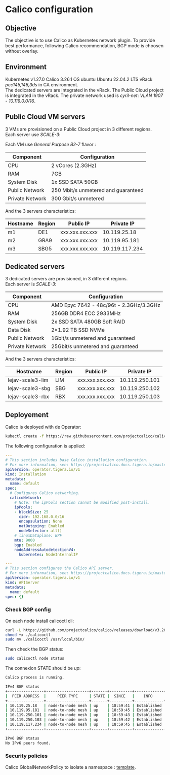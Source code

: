 # Calico configuration

## Objective
The objective is to use Calico as Kubernetes network plugin. To provide best performance, following Calico recommendation, BGP mode is choosen without overlay.

## Environment
Kubernetes v1.27.0
Calico 3.26.1
OS ubuntu Ubuntu 22.04.2 LTS
vRack *pcc145,146,3ds* in CA environment.  
The dedicated servers are integrated in the vRack.
The Public Cloud project is integrated in the vRack.
The private network used is *cyril-net*: *VLAN 1907* - *10.119.0.0/16*.

## Public Cloud VM servers
3 VMs are provisioned on a Public Cloud project in 3 different regions.  
Each server use *SCALE-3*:

Each VM use *General Purpose B2-7* flavor :

| Component    | Configuration |
| ----------- | ----------- |
| CPU | 2 vCores (2.3GHz) |
| RAM | 7GB |
| System Disk | 1x SSD SATA 50GB |
| Public Network| 250 Mbit/s unmetered and guaranteed |
| Private Network | 300 Gbit/s unmetered |

And the 3 servers characteristics:

| Hostname    | Region | Public IP | Private IP |
| ----------- | ----------- | -- | -- |
| m1 | DE1  | xxx.xxx.xxx.xxx | 10.119.25.18 |
| m2 | GRA9 | xxx.xxx.xxx.xxx | 10.119.95.181 |
| m3 | SBG5 | xxx.xxx.xxx.xxx | 10.119.117.234 |

## Dedicated servers
3 dedicated servers are provisioned, in 3 different regions.  
Each server is *SCALE-3*:

| Component    | Configuration |
| ----------- | ----------- |
| CPU | AMD Epyc 7642 - 48c/96t - 2.3GHz/3.3GHz |
| RAM | 256GB DDR4 ECC 2933MHz |
| System Disk | 2x SSD SATA 480GB Soft RAID |
| Data Disk | 2×1.92 TB SSD NVMe |
| Public Network| 1Gbit/s unmetered and guaranteed |
| Private Network | 25Gbit/s unmetered and guaranteed |

And the 3 servers characteristics:

| Hostname    | Region | Public IP | Private IP |
| ----------- | ----------- | -- | -- |
| lejav-scale3-lim | LIM | xxx.xxx.xxx.xxx| 10.119.250.101 |
| lejav-scale3-sbg | SBG |xxx.xxx.xxx.xxx | 10.119.250.102 |
| lejav-scale3-rbx | RBX | xxx.xxx.xxx.xxx| 10.119.250.103 |

## Deployement
Calico is deployed with de Operator:

```bash
kubectl create -f https://raw.githubusercontent.com/projectcalico/calico/v3.26.1/manifests/tigera-operator.yaml
```

The following configuration is applied:
```yaml
---
# This section includes base Calico installation configuration.
# For more information, see: https://projectcalico.docs.tigera.io/master/reference/installation/api#operator.tigera.io/v1.Installation
apiVersion: operator.tigera.io/v1
kind: Installation
metadata:
  name: default
spec:
  # Configures Calico networking.
  calicoNetwork:
    # Note: The ipPools section cannot be modified post-install.
    ipPools:
    - blockSize: 25
      cidr: 192.168.0.0/16
      encapsulation: None
      natOutgoing: Enabled
      nodeSelector: all()
    # linuxDataplane: BPF
    mtu: 9000
    bgp: Enabled
    nodeAddressAutodetectionV4:
      kubernetes: NodeInternalIP

---
# This section configures the Calico API server.
# For more information, see: https://projectcalico.docs.tigera.io/master/reference/installation/api#operator.tigera.io/v1.APIServer
apiVersion: operator.tigera.io/v1
kind: APIServer 
metadata: 
  name: default 
spec: {}
```

### Check BGP config
On each node install calicoctl cli:
```bash
curl -L https://github.com/projectcalico/calico/releases/download/v3.26.1/calicoctl-linux-amd64 -o calicoctl
chmod +x ./calicoctl
sudo mv ./calicoctl /usr/local/bin/
```

Then check the BGP status:
```bash
sudo calicoctl node status
```

The connexion STATE should be *up*:
```bash
Calico process is running.

IPv4 BGP status
+----------------+-------------------+-------+----------+-------------+
|  PEER ADDRESS  |     PEER TYPE     | STATE |  SINCE   |    INFO     |
+----------------+-------------------+-------+----------+-------------+
| 10.119.25.18   | node-to-node mesh | up    | 18:59:41 | Established |
| 10.119.95.181  | node-to-node mesh | up    | 18:59:45 | Established |
| 10.119.250.101 | node-to-node mesh | up    | 18:59:43 | Established |
| 10.119.250.103 | node-to-node mesh | up    | 18:59:42 | Established |
| 10.119.117.234 | node-to-node mesh | up    | 18:59:45 | Established |
+----------------+-------------------+-------+----------+-------------+

IPv6 BGP status
No IPv6 peers found.
```

### Security policies

Calico GlobalNetworkPolicy to isolate a namespace : [template](./tools/gnp-isolate-ns.yaml).